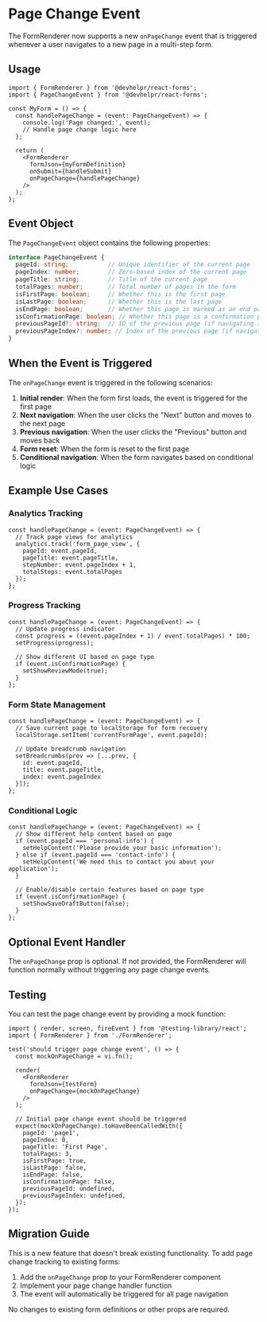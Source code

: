 # Page Change Event

The FormRenderer now supports a new `onPageChange` event that is triggered whenever a user navigates to a new page in a multi-step form.

## Usage

```tsx
import { FormRenderer } from '@devhelpr/react-forms';
import { PageChangeEvent } from '@devhelpr/react-forms';

const MyForm = () => {
  const handlePageChange = (event: PageChangeEvent) => {
    console.log('Page changed:', event);
    // Handle page change logic here
  };

  return (
    <FormRenderer
      formJson={myFormDefinition}
      onSubmit={handleSubmit}
      onPageChange={handlePageChange}
    />
  );
};
```

## Event Object

The `PageChangeEvent` object contains the following properties:

```typescript
interface PageChangeEvent {
  pageId: string;           // Unique identifier of the current page
  pageIndex: number;        // Zero-based index of the current page
  pageTitle: string;        // Title of the current page
  totalPages: number;       // Total number of pages in the form
  isFirstPage: boolean;     // Whether this is the first page
  isLastPage: boolean;      // Whether this is the last page
  isEndPage: boolean;       // Whether this page is marked as an end page
  isConfirmationPage: boolean; // Whether this page is a confirmation page
  previousPageId?: string;  // ID of the previous page (if navigating from another page)
  previousPageIndex?: number; // Index of the previous page (if navigating from another page)
}
```

## When the Event is Triggered

The `onPageChange` event is triggered in the following scenarios:

1. **Initial render**: When the form first loads, the event is triggered for the first page
2. **Next navigation**: When the user clicks the "Next" button and moves to the next page
3. **Previous navigation**: When the user clicks the "Previous" button and moves back
4. **Form reset**: When the form is reset to the first page
5. **Conditional navigation**: When the form navigates based on conditional logic

## Example Use Cases

### Analytics Tracking
```tsx
const handlePageChange = (event: PageChangeEvent) => {
  // Track page views for analytics
  analytics.track('form_page_view', {
    pageId: event.pageId,
    pageTitle: event.pageTitle,
    stepNumber: event.pageIndex + 1,
    totalSteps: event.totalPages
  });
};
```

### Progress Tracking
```tsx
const handlePageChange = (event: PageChangeEvent) => {
  // Update progress indicator
  const progress = ((event.pageIndex + 1) / event.totalPages) * 100;
  setProgress(progress);
  
  // Show different UI based on page type
  if (event.isConfirmationPage) {
    setShowReviewMode(true);
  }
};
```

### Form State Management
```tsx
const handlePageChange = (event: PageChangeEvent) => {
  // Save current page to localStorage for form recovery
  localStorage.setItem('currentFormPage', event.pageId);
  
  // Update breadcrumb navigation
  setBreadcrumbs(prev => [...prev, {
    id: event.pageId,
    title: event.pageTitle,
    index: event.pageIndex
  }]);
};
```

### Conditional Logic
```tsx
const handlePageChange = (event: PageChangeEvent) => {
  // Show different help content based on page
  if (event.pageId === 'personal-info') {
    setHelpContent('Please provide your basic information');
  } else if (event.pageId === 'contact-info') {
    setHelpContent('We need this to contact you about your application');
  }
  
  // Enable/disable certain features based on page type
  if (event.isConfirmationPage) {
    setShowSaveDraftButton(false);
  }
};
```

## Optional Event Handler

The `onPageChange` prop is optional. If not provided, the FormRenderer will function normally without triggering any page change events.

## Testing

You can test the page change event by providing a mock function:

```tsx
import { render, screen, fireEvent } from '@testing-library/react';
import { FormRenderer } from './FormRenderer';

test('should trigger page change event', () => {
  const mockOnPageChange = vi.fn();
  
  render(
    <FormRenderer
      formJson={testForm}
      onPageChange={mockOnPageChange}
    />
  );
  
  // Initial page change event should be triggered
  expect(mockOnPageChange).toHaveBeenCalledWith({
    pageId: 'page1',
    pageIndex: 0,
    pageTitle: 'First Page',
    totalPages: 3,
    isFirstPage: true,
    isLastPage: false,
    isEndPage: false,
    isConfirmationPage: false,
    previousPageId: undefined,
    previousPageIndex: undefined,
  });
});
```

## Migration Guide

This is a new feature that doesn't break existing functionality. To add page change tracking to existing forms:

1. Add the `onPageChange` prop to your FormRenderer component
2. Implement your page change handler function
3. The event will automatically be triggered for all page navigation

No changes to existing form definitions or other props are required.
